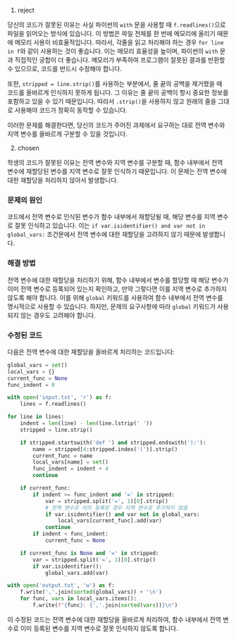 1. reject

당신의 코드가 잘못된 이유는 사실 파이썬의 `with` 문을 사용할 때 `f.readlines()`으로 파일을 읽어오는 방식에 있습니다. 이 방법은 파일 전체를 한 번에 메모리에 올리기 때문에 메모리 사용이 비효율적입니다. 따라서, 각줄을 읽고 처리해야 하는 경우 `for line in f`와 같이 사용하는 것이 좋습니다. 이는 메모리 효율성을 높이며, 파이썬의 `with` 문과 직접적인 궁합이 더 좋습니다. 메모리가 부족하여 프로그램이 잘못된 결과를 반환할 수 있으므로, 코드를 반드시 수정해야 합니다.

또한, `stripped = line.strip()`를 사용하는 부분에서, 줄 끝의 공백을 제거했을 때 코드를 올바르게 인식하지 못하게 됩니다. 그 이유는 줄 끝의 공백이 항시 중요한 정보를 포함하고 있을 수 있기 때문입니다. 따라서 `.strip()`을 사용하지 않고 원래의 줄을 그대로 사용해야 코드가 정확히 동작할 수 있습니다. 

이러한 문제를 해결한다면, 당신의 코드가 주어진 과제에서 요구하는 대로 전역 변수와 지역 변수를 올바르게 구분할 수 있을 것입니다.

2. chosen

학생의 코드가 잘못된 이유는 전역 변수와 지역 변수를 구분할 때, 함수 내부에서 전역 변수에 재할당된 변수를 지역 변수로 잘못 인식하기 때문입니다. 이 문제는 전역 변수에 대한 재할당을 처리하지 않아서 발생합니다. 

### 문제의 원인
코드에서 전역 변수로 인식된 변수가 함수 내부에서 재할당될 때, 해당 변수를 지역 변수로 잘못 인식하고 있습니다. 이는 `if var.isidentifier() and var not in global_vars:` 조건문에서 전역 변수에 대한 재할당을 고려하지 않기 때문에 발생합니다.

### 해결 방법
전역 변수에 대한 재할당을 처리하기 위해, 함수 내부에서 변수를 할당할 때 해당 변수가 이미 전역 변수로 등록되어 있는지 확인하고, 만약 그렇다면 이를 지역 변수로 추가하지 않도록 해야 합니다. 이를 위해 `global` 키워드를 사용하여 함수 내부에서 전역 변수를 명시적으로 사용할 수 있습니다. 하지만, 문제의 요구사항에 따라 `global` 키워드가 사용되지 않는 경우도 고려해야 합니다.

### 수정된 코드
다음은 전역 변수에 대한 재할당을 올바르게 처리하는 코드입니다:

```python
global_vars = set()
local_vars = {}
current_func = None
func_indent = 0

with open('input.txt', 'r') as f:
    lines = f.readlines()

for line in lines:
    indent = len(line) - len(line.lstrip(' '))
    stripped = line.strip()

    if stripped.startswith('def ') and stripped.endswith('):'):
        name = stripped[4:stripped.index('(')].strip()
        current_func = name
        local_vars[name] = set()
        func_indent = indent + 4
        continue

    if current_func:
        if indent >= func_indent and '=' in stripped:
            var = stripped.split('=', 1)[0].strip()
            # 전역 변수로 이미 등록된 경우 지역 변수로 추가하지 않음
            if var.isidentifier() and var not in global_vars:
                local_vars[current_func].add(var)
            continue
        if indent < func_indent:
            current_func = None

    if current_func is None and '=' in stripped:
        var = stripped.split('=', 1)[0].strip()
        if var.isidentifier():
            global_vars.add(var)

with open('output.txt', 'w') as f:
    f.write(','.join(sorted(global_vars)) + '\n')
    for func, vars in local_vars.items():
        f.write(f"{func}: {','.join(sorted(vars))}\n")
```

이 수정된 코드는 전역 변수에 대한 재할당을 올바르게 처리하여, 함수 내부에서 전역 변수로 이미 등록된 변수를 지역 변수로 잘못 인식하지 않도록 합니다.
